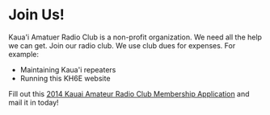 # Join Us!

Kaua'i Amatuer Radio Club is a non-profit organization.  We need all
the help we can get.  Join our radio club.  We use club dues for
expenses.  For example:

- Maintaining Kaua'i repeaters
- Running this KH6E website

Fill out this <a href="{{assets}}/doc/2014_application_form.pdf">2014
Kauai Amateur Radio Club Membership Application</a> and mail it in
today!

